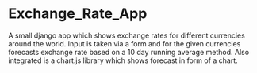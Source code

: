 # Exchange_Rate_App
A small django app which shows exchange rates for different currencies around the world. Input is taken via a form and for the given currencies forecasts exchange rate based on a 10 day running average method. Also integrated is a chart.js library which shows forecast in form of a chart. 
